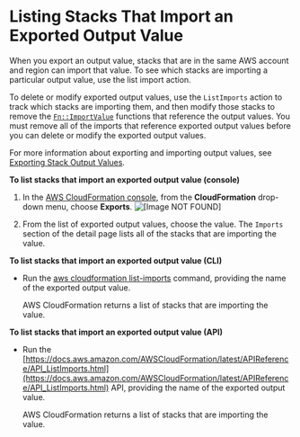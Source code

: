 # Listing Stacks That Import an Exported Output Value<a name="using-cfn-stack-imports"></a>

When you export an output value, stacks that are in the same AWS account and region can import that value\. To see which stacks are importing a particular output value, use the list import action\.

To delete or modify exported output values, use the `ListImports` action to track which stacks are importing them, and then modify those stacks to remove the [`Fn::ImportValue`](intrinsic-function-reference-importvalue.md) functions that reference the output values\. You must remove all of the imports that reference exported output values before you can delete or modify the exported output values\.

For more information about exporting and importing output values, see [Exporting Stack Output Values](using-cfn-stack-exports.md)\.

**To list stacks that import an exported output value \(console\)**

1. In the [AWS CloudFormation console](https://console.aws.amazon.com/cloudformation), from the **CloudFormation** drop\-down menu, choose **Exports**\.
![\[Image NOT FOUND\]](http://docs.aws.amazon.com/AWSCloudFormation/latest/UserGuide/images/console-cfn-exports.png)

1. From the list of exported output values, choose the value\. The `Imports` section of the detail page lists all of the stacks that are importing the value\.

**To list stacks that import an exported output value \(CLI\)**
+ Run the [aws cloudformation list\-imports](https://docs.aws.amazon.com/cli/latest/reference/cloudformation/list-imports.html) command, providing the name of the exported output value\.

  AWS CloudFormation returns a list of stacks that are importing the value\.

**To list stacks that import an exported output value \(API\)**
+ Run the [https://docs.aws.amazon.com/AWSCloudFormation/latest/APIReference/API_ListImports.html](https://docs.aws.amazon.com/AWSCloudFormation/latest/APIReference/API_ListImports.html) API, providing the name of the exported output value\.

  AWS CloudFormation returns a list of stacks that are importing the value\.
